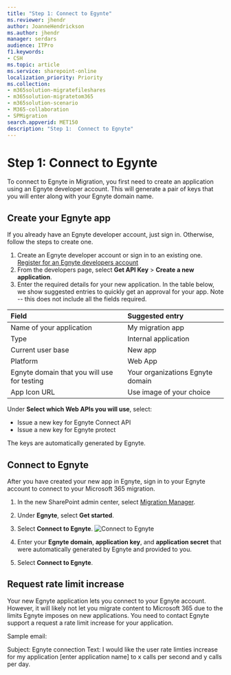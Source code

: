 ```yaml
---
title: "Step 1: Connect to Egynte"
ms.reviewer: jhendr
author: JoanneHendrickson
ms.author: jhendr
manager: serdars
audience: ITPro
f1.keywords:
- CSH
ms.topic: article
ms.service: sharepoint-online
localization_priority: Priority
ms.collection: 
- m365solution-migratefileshares
- m365solution-migratetom365
- m365solution-scenario
- M365-collaboration
- SPMigration
search.appverid: MET150
description: "Step 1:  Connect to Egnyte" 
---
```

# Step 1:  Connect to Egynte

To connect to Egnyte in Migration, you first need to create an application using an Egnyte developer account. This will generate a pair of keys that you will enter along with your Egnyte domain name.


## Create your Egnyte app

If you already have an Egnyte developer account, just sign in.  Otherwise, follow the steps to create one.

1. Create an Egnyte developer account or sign in to an existing one.  [Register for an Egnyte developers account](https:/developers.egnyte.com/register)
2. From the developers page, select **Get API Key** > **Create a new application**.
3. Enter the required details for your new application. In the table below, we show suggested entries to quickly get an approval for your app. Note -- this does not include all the fields required.

|Field|Suggested entry|
|:-----|:----|
|Name of your application |My migration app|
|Type|Internal application |
|Current user base|New app|
|Platform |Web App|
|Egnyte domain that you will use for testing | Your organizations Egnyte domain|
|App Icon URL|Use image of your choice|

Under **Select which Web APIs you will use**, select:

- Issue a new key for Egnyte Connect API 
- Issue a new key for Egnyte protect


The keys are automatically generated by Egnyte.


## Connect to Egnyte

After you have created your new app in Egnyte, sign in to your Egnyte account to connect to your Microsoft 365 migration.

1. In the new SharePoint admin center, select [Migration Manager](https://admin.microsoft.com/sharepoint?page=migrationCenter&modern). 
2. Under **Egnyte**, select **Get started**.
3. Select **Connect to Egnyte**. 
![Connect to Egnyte](/media/mm-egnyte-connect.png)

4. Enter your **Egnyte domain**, **application key**, and **application secret** that were automatically generated by Egnyte and provided to you.
5. Select **Connect to Egnyte**. 



## Request rate limit increase

Your new Egnyte application lets you connect to your Egnyte account.  However, it will likely not let you migrate content to Microsoft 365 due to the limits Egnyte imposes on new applications.  You need to contact Egnyte support a request a rate limit increase for your application.

Sample email:

Subject:  Egnyte connection
Text:     I would like the user rate limties increase for my application [enter application name] to x calls per second and y calls per day.




